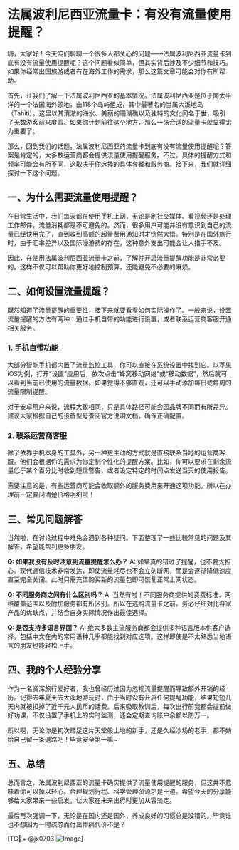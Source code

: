 # 法属波利尼西亚流量卡：有没有流量使用提醒？

嗨，大家好！今天咱们聊聊一个很多人都关心的问题——法属波利尼西亚流量卡到底有没有流量使用提醒呢？这个问题看似简单，但其实背后涉及不少细节和技巧。如果你经常出国旅游或者有在海外工作的需求，那么这篇文章可能会对你有所帮助。

首先，让我们了解一下法属波利尼西亚的基本情况。法属波利尼西亚是位于南太平洋的一个法国海外领地，由118个岛屿组成，其中最著名的当属大溪地岛（Tahiti）。这里以其清澈的海水、美丽的珊瑚礁以及独特的文化闻名于世，吸引了无数游客前来度假。如果你计划前往这个地方，那么一张合适的流量卡就显得尤为重要了。

那么，回到我们的话题，法属波利尼西亚的流量卡到底有没有流量使用提醒呢？答案是肯定的，大多数运营商都会提供流量使用提醒服务。不过，具体的提醒方式和频率可能会有所不同，这取决于你选择的具体套餐和服务商。接下来，我们就详细探讨一下这个问题。

## 一、为什么需要流量使用提醒？

在日常生活中，我们每天都在使用手机上网，无论是刷社交媒体、看视频还是处理工作邮件，流量消耗都是不可避免的。然而，很多用户可能并没有意识到自己的流量已经快用完了，直到收到高额的超量费用通知时才恍然大悟。特别是在国外旅行时，由于汇率差异以及国际漫游费的存在，这种意外支出可能会让人措手不及。

因此，在使用法属波利尼西亚流量卡之前，了解并开启流量提醒功能是非常必要的。这样不仅可以帮助你更好地控制预算，还能避免不必要的麻烦。

## 二、如何设置流量提醒？

既然知道了流量提醒的重要性，接下来就要看看如何实际操作了。一般来说，设置流量提醒的方法有两种：通过手机自带的功能进行设置，或者联系运营商客服开通相关服务。

### 1. 手机自带功能

大部分智能手机都内置了流量监控工具，你可以直接在系统设置中找到它。以苹果iOS为例，打开“设置”应用后，依次点击“蜂窝移动网络”或“移动数据”，然后就可以看到当前已使用的流量数据。如果觉得不够直观，还可以手动添加每日或每周的流量限制提醒。

对于安卓用户来说，流程大致相同，只是具体路径可能会因品牌不同而有所差异。建议大家根据自己的设备型号查阅官方说明文档，确保正确配置。

### 2. 联系运营商客服

除了依靠手机本身的工具外，另一种更主动的方式就是直接联系当地的运营商客服。他们会根据你的需求为你定制个性化的提醒方案。比如，你可以要求在剩余流量低于某个百分比时收到短信警告，或者设定特定的时间点发送当天的使用报告。

需要注意的是，有些运营商可能会收取额外的服务费用来开通这项功能，所以在办理前一定要问清楚价格明细哦！

## 三、常见问题解答

当然啦，在讨论过程中难免会遇到各种疑问。下面整理了一些比较常见的问题及其解答，希望能帮到更多朋友。

**Q: 如果我没有及时注意到流量提醒怎么办？**
A: 如果真的错过了提醒，也不要太担心。现代通信技术非常发达，即使流量耗尽也不会立刻断网，而是会逐渐降低速度直至完全关闭。此时只需充值购买新的流量包即可恢复正常上网状态。

**Q: 不同服务商之间有什么区别吗？**
A: 当然有啦！不同服务商提供的资费标准、网络覆盖范围以及附加服务都有所区别。所以在选购流量卡之前，务必仔细对比各家产品的优缺点，并结合自身实际情况作出最佳选择。

**Q: 是否支持多语言界面？**
A: 绝大多数主流服务商都会提供多种语言版本供客户选择，包括中文在内的常用语种几乎都能找到对应选项。这样即使是不太熟悉当地语言的朋友也能轻松上手。

## 四、我的个人经验分享

作为一名资深旅行爱好者，我也曾经历过因为忽视流量提醒而导致额外开销的经历。记得去年夏天去大溪地游玩时，由于当时没有开启任何提醒功能，结果短短几天内就被扣掉了近千元人民币的话费。后来吸取教训后，每次出行前我都会提前做好功课，不仅设置了手机上的实时监测，还会定期查询账户余额以防万一。

所以啊，无论你是初次踏足这片天堂般土地的新手，还是久经沙场的老手，都不妨给自己留一条退路吧！毕竟安全第一嘛~

## 五、总结

总而言之，法属波利尼西亚的流量卡确实提供了流量使用提醒的服务，但这并不意味着你可以掉以轻心。合理规划行程、科学管理资源才是王道。希望今天的分享能够给大家带来一些启发，让大家在未来出行时更加从容淡定。

最后再次强调一下，无论是在国内还是国外，养成良好的习惯总是没错的。毕竟谁也不想因为一时疏忽而付出惨痛代价不是？

[TG💪+ @jx0703 ![Image](https://github.com/user-attachments/assets/dbca1d08-cadb-493c-b0ec-ad6f7a83f270)]